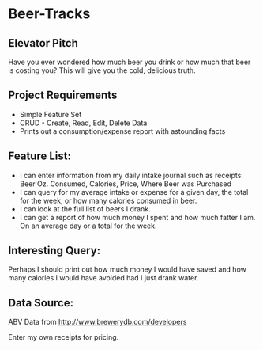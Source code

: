 # Beer-Tracks

## Elevator Pitch

Have you ever wondered how much beer you drink or how much that beer is costing you? This will give you the cold, delicious truth.

## Project Requirements

  * Simple Feature Set
  * CRUD - Create, Read, Edit, Delete Data
  * Prints out a consumption/expense report with astounding facts

## Feature List:

   * I can enter information from my daily intake journal such as receipts: Beer Oz. Consumed, Calories, Price, Where Beer was Purchased
   * I can query for my average intake or expense for a given day, the total for the week, or how many calories consumed in beer.
   * I can look at the full list of beers I drank.
   * I can get a report of how much money I spent and how much fatter I am. On an average day or a total for the week.

## Interesting Query:

Perhaps I should print out how much money I would have saved and how many calories I would have avoided had I just drank water.

## Data Source:

ABV Data from http://www.brewerydb.com/developers

Enter my own receipts for pricing.

